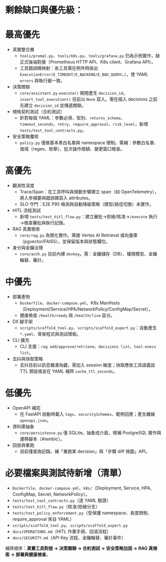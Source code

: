 # 剩餘缺口與優先級：

最高優先
====

*   真實整合層
    *   `tools/promql.py`、`tools/k8s.py`、`tools/grafana.py` 仍為示例實作，缺正式後端對接（Prometheus HTTP API、K8s client、Grafana API）。
    *   工具錯誤碼映射：各工具需在例外時拋出 `ExecutionError(E_TIMEOUT/E_BACKEND/E_BAD_QUERY…)`，使 YAML `errors` 與執行器一致。
*   決策關聯
    *   `core/assistant.py` `execute()` 期間產生 `decision_id`，`insert_tool_execution()` 目前以 `None` 寫入。需在插入 decisions 之前先建立 `decision_id` 並傳遞關聯。
*   規格契約測試（合約測試）
    *   針對每個 YAML：參數必填、型別、`returns_schema`、`timeout_seconds`、`retry`、`require_approval`、`risk_level`，新增 `tests/test_tool_contracts.py`。
*   安全策略覆核
    *   `policy.py` 僅做基本黑白名單與 namespace 限制。需補：參數白名單、值域（regex、枚舉）、批次操作限額、變更窗口檢查。

高優先
===

*   觀測性深度
    *   Trace/Span：在工具呼叫與規劃步驟建立 span（如 OpenTelemetry），將入參摘要與錯誤碼寫入 attributes。
    *   SLO 守門：E2E P95 檢測與自動降級策略（模型/路徑切換）未實作。
*   HITL 流程測試
    *   新增 `tests/test_hitl_flow.py`：建立審批→拒絕/核准→`/execute` 執行→檢查審批與執行記錄。
*   RAG 真實檢索
    *   `core/rag.py` 為簡化實作。需接 Vertex AI Retrieval 或向量庫（pgvector/FAISS），並保留版本與狀態欄位。
*   身分與金鑰治理
    *   `core/auth.py` 目前內建 `devkey`。需：金鑰儲存（DB）、權限模型、金鑰輪替、審計。

中優先
===

*   部署產物
    *   `Dockerfile`、`docker-compose.yml`、K8s Manifests（Deployment/Service/HPA/NetworkPolicy/ConfigMap/Secret）。
    *   健康檢查 `/health/ready` 與 `/health/live` 區分。
*   DX 腳手架
    *   `scripts/scaffold_tool.py`、`scripts/scaffold_expert.py`：自動產生 `*.yaml`、骨架程式與測試樣板。
*   CLI 擴充
    *   CLI 支援：`rag add/approve/retrieve`、`decisions list`、`tool-execs list`。
*   去抖與快取策略
    *   去抖目前以訊息雜湊為鍵，需加入 session 維度；快取應依工具語義設 TTL 預設值並在 YAML 補齊 `cache_ttl_seconds`。

低優先
===

*   OpenAPI 補完
    *   在 FastAPI 啟動時載入 `tags`、`securitySchemes`、範例回應；產生離線 `openapi.json`。
*   資料庫抽象
    *   `core/persistence.py` 僅 SQLite。抽象成介面，增補 PostgreSQL 實作與遷移腳本（Alembic）。
*   回放與重跑
    *   目前僅查詢記錄。補「重跑某 decision」與「步驟 diff 視圖」API。

必要檔案與測試待新增（清單）
==============

*   `Dockerfile`、`docker-compose.yml`、`k8s/`（Deployment, Service, HPA, ConfigMap, Secret, NetworkPolicy）。
*   `tests/test_tool_contracts.py`（逐 YAML 驗證）
*   `tests/test_hitl_flow.py`（核准/拒絕分支）
*   `tests/test_policy_enforcement.py`（受保護 namespace、長度限制、require\_approval 來自 YAML）
*   `scripts/scaffold_tool.py`、`scripts/scaffold_expert.py`
*   `docs/OPERATIONS.md`（HITL 作業手冊、回滾流程）
*   `docs/SECURITY.md`（API Key 流程、金鑰輪替、審計事件）

補齊順序：**真實工具對接 → 決策關聯 → 合約測試 → 安全策略加固 → RAG 真檢索 → 部署與健康檢查**。

